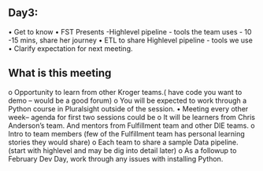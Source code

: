 ## Day3:
•	Get to know 
•	FST Presents -Highlevel pipeline - tools the team uses - 10 -15 mins, share her journey 
•	ETL to share Highlevel pipeline - tools we use 
•	Clarify expectation for next meeting.

## What is this meeting
o	Opportunity to learn from other Kroger teams.( have code you want to demo – would be a good forum) 
o	You will be expected to work through a Python course in Pluralsight outside of the session. 
•	Meeting every other week– agenda for first two sessions could be 
o	It will be learners from Chris Anderson’s team. And mentors from Fulfillment team and other DIE teams.
o	Intro to team members (few of the Fulfillment team has personal learning stories they would share)
o	Each team to share a sample Data pipeline. (start with highlevel and may be dig into detail later) 
o	As a followup  to February Dev Day, work through any issues with installing Python.
